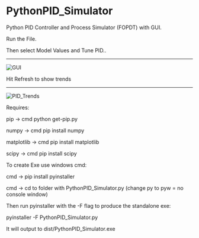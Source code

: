 # PythonPID_Simulator
Python PID Controller and Process Simulator (FOPDT) with GUI.

Run the File.


Then select Model Values and Tune PID..
______________________________

![GUI](https://user-images.githubusercontent.com/92536730/147006723-46e4d353-c0d4-44f0-b5a8-d93925699b8e.JPG)



Hit Refresh to show trends
______________________

![PID_Trends](https://user-images.githubusercontent.com/92536730/147006704-422bcf11-6ae4-4b0b-9399-59a71ba094e9.JPG)


Requires:

pip -> cmd python get-pip.py

numpy -> cmd pip install numpy

matplotlib -> cmd pip install matplotlib

scipy -> cmd pip install scipy

To create Exe use windows cmd:

cmd -> pip install pyinstaller

cmd -> cd to folder with PythonPID_Simulator.py (change py to pyw = no console window)

Then run pyinstaller with the -F flag to produce the standalone exe:

pyinstaller -F PythonPID_Simulator.py

It will output to dist/PythonPID_Simulator.exe
